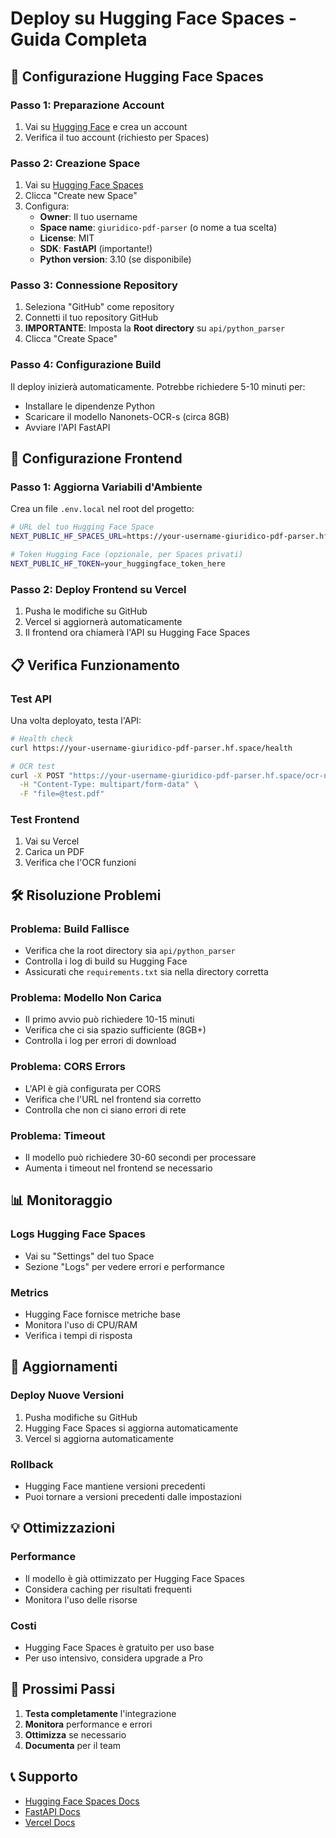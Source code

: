 # Deploy su Hugging Face Spaces - Guida Completa

## 🚀 Configurazione Hugging Face Spaces

### Passo 1: Preparazione Account
1. Vai su [Hugging Face](https://huggingface.co) e crea un account
2. Verifica il tuo account (richiesto per Spaces)

### Passo 2: Creazione Space
1. Vai su [Hugging Face Spaces](https://huggingface.co/spaces)
2. Clicca "Create new Space"
3. Configura:
   - **Owner**: Il tuo username
   - **Space name**: `giuridico-pdf-parser` (o nome a tua scelta)
   - **License**: MIT
   - **SDK**: **FastAPI** (importante!)
   - **Python version**: 3.10 (se disponibile)

### Passo 3: Connessione Repository
1. Seleziona "GitHub" come repository
2. Connetti il tuo repository GitHub
3. **IMPORTANTE**: Imposta la **Root directory** su `api/python_parser`
4. Clicca "Create Space"

### Passo 4: Configurazione Build
Il deploy inizierà automaticamente. Potrebbe richiedere 5-10 minuti per:
- Installare le dipendenze Python
- Scaricare il modello Nanonets-OCR-s (circa 8GB)
- Avviare l'API FastAPI

## 🔧 Configurazione Frontend

### Passo 1: Aggiorna Variabili d'Ambiente
Crea un file `.env.local` nel root del progetto:

```bash
# URL del tuo Hugging Face Space
NEXT_PUBLIC_HF_SPACES_URL=https://your-username-giuridico-pdf-parser.hf.space

# Token Hugging Face (opzionale, per Spaces privati)
NEXT_PUBLIC_HF_TOKEN=your_huggingface_token_here
```

### Passo 2: Deploy Frontend su Vercel
1. Pusha le modifiche su GitHub
2. Vercel si aggiornerà automaticamente
3. Il frontend ora chiamerà l'API su Hugging Face Spaces

## 📋 Verifica Funzionamento

### Test API
Una volta deployato, testa l'API:

```bash
# Health check
curl https://your-username-giuridico-pdf-parser.hf.space/health

# OCR test
curl -X POST "https://your-username-giuridico-pdf-parser.hf.space/ocr-nanonets/" \
  -H "Content-Type: multipart/form-data" \
  -F "file=@test.pdf"
```

### Test Frontend
1. Vai su Vercel
2. Carica un PDF
3. Verifica che l'OCR funzioni

## 🛠️ Risoluzione Problemi

### Problema: Build Fallisce
- Verifica che la root directory sia `api/python_parser`
- Controlla i log di build su Hugging Face
- Assicurati che `requirements.txt` sia nella directory corretta

### Problema: Modello Non Carica
- Il primo avvio può richiedere 10-15 minuti
- Verifica che ci sia spazio sufficiente (8GB+)
- Controlla i log per errori di download

### Problema: CORS Errors
- L'API è già configurata per CORS
- Verifica che l'URL nel frontend sia corretto
- Controlla che non ci siano errori di rete

### Problema: Timeout
- Il modello può richiedere 30-60 secondi per processare
- Aumenta i timeout nel frontend se necessario

## 📊 Monitoraggio

### Logs Hugging Face Spaces
- Vai su "Settings" del tuo Space
- Sezione "Logs" per vedere errori e performance

### Metrics
- Hugging Face fornisce metriche base
- Monitora l'uso di CPU/RAM
- Verifica i tempi di risposta

## 🔄 Aggiornamenti

### Deploy Nuove Versioni
1. Pusha modifiche su GitHub
2. Hugging Face Spaces si aggiorna automaticamente
3. Vercel si aggiorna automaticamente

### Rollback
- Hugging Face mantiene versioni precedenti
- Puoi tornare a versioni precedenti dalle impostazioni

## 💡 Ottimizzazioni

### Performance
- Il modello è già ottimizzato per Hugging Face Spaces
- Considera caching per risultati frequenti
- Monitora l'uso delle risorse

### Costi
- Hugging Face Spaces è gratuito per uso base
- Per uso intensivo, considera upgrade a Pro

## 🎯 Prossimi Passi

1. **Testa completamente** l'integrazione
2. **Monitora** performance e errori
3. **Ottimizza** se necessario
4. **Documenta** per il team

## 📞 Supporto

- [Hugging Face Spaces Docs](https://huggingface.co/docs/hub/spaces)
- [FastAPI Docs](https://fastapi.tiangolo.com/)
- [Vercel Docs](https://vercel.com/docs) 
